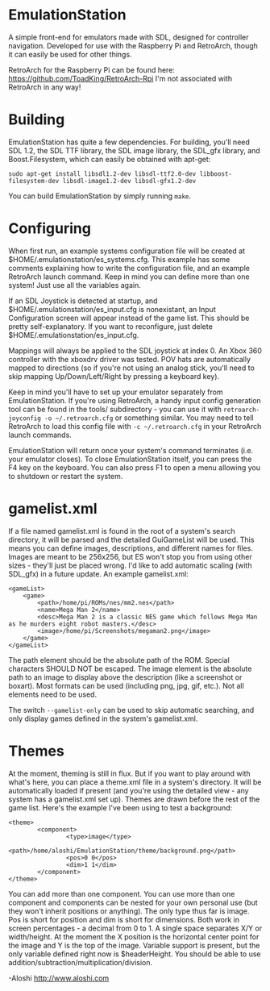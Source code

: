EmulationStation
================

A simple front-end for emulators made with SDL, designed for controller navigation. Developed for use with the Raspberry Pi and RetroArch, though it can easily be used for other things.

RetroArch for the Raspberry Pi can be found here: https://github.com/ToadKing/RetroArch-Rpi
I'm not associated with RetroArch in any way!

Building
========

EmulationStation has quite a few dependencies. For building, you'll need SDL 1.2, the SDL TTF library, the SDL image library, the SDL_gfx library, and Boost.Filesystem, which can easily be obtained with apt-get:
```
sudo apt-get install libsdl1.2-dev libsdl-ttf2.0-dev libboost-filesystem-dev libsdl-image1.2-dev libsdl-gfx1.2-dev
```

You can build EmulationStation by simply running `make`.

Configuring
===========

When first run, an example systems configuration file will be created at $HOME/.emulationstation/es_systems.cfg. This example has some comments explaining how to write the configuration file, and an example RetroArch launch command. Keep in mind you can define more than one system! Just use all the variables again.

If an SDL Joystick is detected at startup, and $HOME/.emulationstation/es_input.cfg is nonexistant, an Input Configuration screen will appear instead of the game list. This should be pretty self-explanatory. If you want to reconfigure, just delete $HOME/.emulationstation/es_input.cfg.

Mappings will always be applied to the SDL joystick at index 0. An Xbox 360 controller with the xboxdrv driver was tested. POV hats are automatically mapped to directions (so if you're not using an analog stick, you'll need to skip mapping Up/Down/Left/Right by pressing a keyboard key).

Keep in mind you'll have to set up your emulator separately from EmulationStation. If you're using RetroArch, a handy input config generation tool can be found in the tools/ subdirectory - you can use it with `retroarch-joyconfig -o ~/.retroarch.cfg` or something similar. You may need to tell RetroArch to load this config file with `-c ~/.retroarch.cfg` in your RetroArch launch commands.

EmulationStation will return once your system's command terminates (i.e. your emulator closes). To close EmulationStation itself, you can press the F4 key on the keyboard. You can also press F1 to open a menu allowing you to shutdown or restart the system.


gamelist.xml
============

If a file named gamelist.xml is found in the root of a system's search directory, it will be parsed and the detailed GuiGameList will be used. This means you can define images, descriptions, and different names for files.
Images are meant to be 256x256, but ES won't stop you from using other sizes - they'll just be placed wrong. I'd like to add automatic scaling (with SDL_gfx) in a future update.
An example gamelist.xml:
```
<gameList>
	<game>
		<path>/home/pi/ROMs/nes/mm2.nes</path>
		<name>Mega Man 2</name>
		<desc>Mega Man 2 is a classic NES game which follows Mega Man as he murders eight robot masters.</desc>
		<image>/home/pi/Screenshots/megaman2.png</image>
	</game>
</gameList>
```

The path element should be the absolute path of the ROM. Special characters SHOULD NOT be escaped. The image element is the absolute path to an image to display above the description (like a screenshot or boxart). Most formats can be used (including png, jpg, gif, etc.). Not all elements need to be used.

The switch `--gamelist-only` can be used to skip automatic searching, and only display games defined in the system's gamelist.xml.


Themes
======

At the moment, theming is still in flux. But if you want to play around with what's here, you can place a theme.xml file in a system's directory. It will be automatically loaded if present (and you're using the detailed view - any system has a gamelist.xml set up).
Themes are drawn before the rest of the game list. Here's the example I've been using to test a background:

```
<theme>
        <component>
                <type>image</type>
                <path>/home/aloshi/EmulationStation/theme/background.png</path>
                <pos>0 0</pos>
                <dim>1 1</dim>
        </component>
</theme>
```

You can add more than one component. You can use more than one component and components can be nested for your own personal use (but they won't inherit positions or anything). The only type thus far is image. Pos is short for position and dim is short for dimensions. Both work in screen percentages - a decimal from 0 to 1. A single space separates X/Y or width/height.
At the moment the X position is the horizontal center point for the image and Y is the top of the image.
Variable support is present, but the only variable defined right now is $headerHeight. You should be able to use addition/subtraction/multiplication/division.

-Aloshi
http://www.aloshi.com

